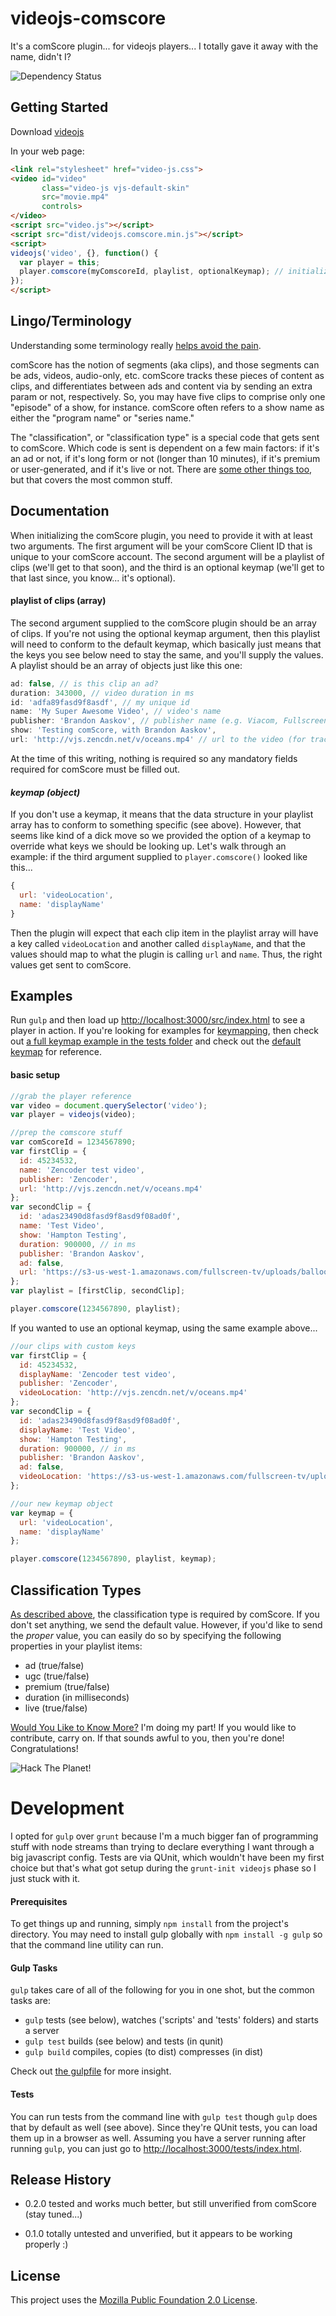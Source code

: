 # videojs-comscore

It's a comScore plugin... for videojs players... I totally gave it away with the name, didn't I?

![Dependency Status](https://david-dm.org/brandonaaskov/videojs-comscore.png)

## Getting Started
Download [videojs](http://www.videojs.com/)

In your web page:
```html
<link rel="stylesheet" href="video-js.css">
<video id="video"
       class="video-js vjs-default-skin"
       src="movie.mp4"
       controls>
</video>
<script src="video.js"></script>
<script src="dist/videojs.comscore.min.js"></script>
<script>
videojs('video', {}, function() {
  var player = this;
  player.comscore(myComscoreId, playlist, optionalKeymap); // initialize the plugin
});
</script>
```

## Lingo/Terminology
Understanding some terminology really [helps avoid the pain](http://cl.ly/USlT).

comScore has the notion of segments (aka clips), and those segments can be ads, videos, audio-only, etc. comScore tracks these pieces of content as clips, and differentiates between ads and content via by sending an extra param or not, respectively. So, you may have five clips to comprise only one "episode" of a show, for instance. comScore often refers to a show name as either the "program name" or "series name."

The "classification", or "classification type" is a special code that gets sent to comScore. Which code is sent is dependent on a few main factors: if it's an ad or not, if it's long form or not (longer than 10 minutes), if it's premium or user-generated, and if it's live or not. There are [some other things too](src/videojs.comscore.coffee#L39), but that covers the most common stuff.

## Documentation

When initializing the comScore plugin, you need to provide it with at least two arguments. The first argument will be your comScore Client ID that is unique to your comScore account. The second argument will be a playlist of clips (we'll get to that soon), and the third is an optional keymap (we'll get to that last since, you know... it's optional).

#### playlist of clips (array)
The second argument supplied to the comScore plugin should be an array of clips. If you're not using the optional keymap argument, then this playlist will need to conform to the default keymap, which basically just means that the keys you see below need to stay the same, and you'll supply the values. A playlist should be an array of objects just like this one:

```javascript
ad: false, // is this clip an ad?
duration: 343000, // video duration in ms
id: 'adfa89fasd9f8asdf', // my unique id
name: 'My Super Awesome Video', // video's name
publisher: 'Brandon Aaskov', // publisher name (e.g. Viacom, Fullscreen, Viddy)
show: 'Testing comScore, with Brandon Aaskov',
url: 'http://vjs.zencdn.net/v/oceans.mp4' // url to the video (for tracking only - doesn't need to be the actual asset url)
```

At the time of this writing, nothing is required so any mandatory fields required for comScore must be filled out.


#### _keymap (object)_
If you don't use a keymap, it means that the data structure in your playlist array has to conform to something specific (see above). However, that seems like kind of a dick move so we provided the option of a keymap to override what keys we should be looking up. Let's walk through an example: if the third argument supplied to `player.comscore()` looked like this...

```javascript
{
  url: 'videoLocation',
  name: 'displayName'
}
```

Then the plugin will expect that each clip item in the playlist array will have a key called `videoLocation` and another called `displayName`, and that the values should map to what the plugin is calling `url` and `name`. Thus, the right values get sent to comScore.

## Examples
Run `gulp` and then load up [http://localhost:3000/src/index.html](http://localhost:3000/src/index.html) to see a player in action. If you're looking for examples for [keymapping](#keymap-object), then check out [a full keymap example in the tests folder](tests/mocks/keymappedPlaylist.js) and check out the [default keymap](src/videojs.comscore.coffee#L24) for reference.

#### basic setup
```javascript
//grab the player reference
var video = document.querySelector('video');
var player = videojs(video);

//prep the comscore stuff
var comScoreId = 1234567890;
var firstClip = {
  id: 45234532,
  name: 'Zencoder test video',
  publisher: 'Zencoder',
  url: 'http://vjs.zencdn.net/v/oceans.mp4'
};
var secondClip = {
  id: 'adas23490d8fasd9f8asd9f08ad0f',
  name: 'Test Video',
  show: 'Hampton Testing',
  duration: 900000, // in ms
  publisher: 'Brandon Aaskov',
  ad: false,
  url: 'https://s3-us-west-1.amazonaws.com/fullscreen-tv/uploads/balloon+jump+480p.mp4'
};
var playlist = [firstClip, secondClip];

player.comscore(1234567890, playlist);
```

If you wanted to use an optional keymap, using the same example above...

```javascript
//our clips with custom keys
var firstClip = {
  id: 45234532,
  displayName: 'Zencoder test video',
  publisher: 'Zencoder',
  videoLocation: 'http://vjs.zencdn.net/v/oceans.mp4'
};
var secondClip = {
  id: 'adas23490d8fasd9f8asd9f08ad0f',
  displayName: 'Test Video',
  show: 'Hampton Testing',
  duration: 900000, // in ms
  publisher: 'Brandon Aaskov',
  ad: false,
  videoLocation: 'https://s3-us-west-1.amazonaws.com/fullscreen-tv/uploads/balloon+jump+480p.mp4'
};

//our new keymap object
var keymap = {
  url: 'videoLocation',
  name: 'displayName'
};

player.comscore(1234567890, playlist, keymap);
```

## Classification Types
[As described above](#lingo), the classification type is required by comScore. If you don't set anything, we send the default value. However, if you'd like to send the _proper_ value, you can easily do so by specifying the following properties in your playlist items:
* ad (true/false)
* ugc (true/false)
* premium (true/false)
* duration (in milliseconds)
* live (true/false)

[Would You Like to Know More?](http://www.youtube.com/watch?v=SMTz9nIUkGc) I'm doing my part! If you would like to contribute, carry on. If that sounds awful to you, then you're done! Congratulations!

![Hack The Planet!](http://24.media.tumblr.com/6f010ba4d24477497afb0083a85f676b/tumblr_mxlz0mFRhV1s373hwo1_400.gif)

# Development
I opted for `gulp` over `grunt` because I'm a much bigger fan of programming stuff with node streams than trying to declare everything I want through a big javascript config. Tests are via QUnit, which wouldn't have been my first choice but that's what got setup during the `grunt-init videojs` phase so I just stuck with it.

#### Prerequisites
To get things up and running, simply `npm install` from the project's directory. You may need to install gulp globally with `npm install -g gulp` so that the command line utility can run.

#### Gulp Tasks
`gulp` takes care of all of the following for you in one shot, but the common tasks are:
* `gulp` tests (see below), watches ('scripts' and 'tests' folders) and starts a server
* `gulp test` builds (see below) and tests (in qunit)
* `gulp build` compiles, copies (to dist) compresses (in dist)

Check out [the gulpfile](gulpfile.js) for more insight.

#### Tests
You can run tests from the command line with `gulp test` though `gulp` does that by default as well (see above). Since they're QUnit tests, you can load them up in a browser as well. Assuming you have a server running after running `gulp`, you can just go to [http://localhost:3000/tests/index.html](http://localhost:3000/tests/index.html).

## Release History
* 0.2.0
tested and works much better, but still unverified from comScore (stay tuned...)

* 0.1.0
totally untested and unverified, but it appears to be working properly :)

## License
This project uses the [Mozilla Public Foundation 2.0 License](http://www.mozilla.org/MPL/2.0/).
